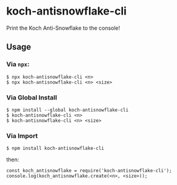 # koch-antisnowflake-cli
Print the Koch Anti-Snowflake to the console!

## Usage
### Via `npx`:
```
$ npx koch-antisnowflake-cli <n>
$ npx koch-antisnowflake-cli <n> <size>
```

### Via Global Install
```
$ npm install --global koch-antisnowflake-cli
$ koch-antisnowflake-cli <n>
$ koch-antisnowflake-cli <n> <size>
```

### Via Import
```
$ npm install koch-antisnowflake-cli
```
then:
```
const koch_antisnowflake = require('koch-antisnowflake-cli');
console.log(koch_antisnowflake.create(<n>, <size>));
```